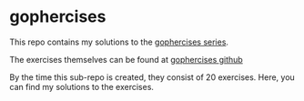 # gophercises

This repo contains my solutions to the [gophercises series](https://gophercises.com/).

The exercises themselves can be found at [gophercises github](https://github.com/gophercises)

By the time this sub-repo is created, they consist of 20 exercises.
Here, you can find my solutions to the exercises.
